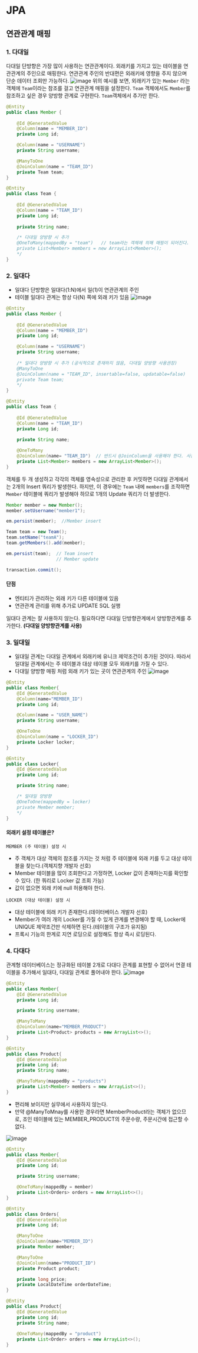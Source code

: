 # JPA

## 연관관계 매핑
### 1. 다대일

다대일 단방향은 가장 많이 사용하는 연관관계이다. 외래키를 가지고 있는 테이블을 연관관계의 주인으로 매핑한다. 연관관계 주인의 반대편은 외래키에 영향을 주지 않으며 단순 데이터 조회만 가능하다.
![image](https://user-images.githubusercontent.com/22049906/196313223-cf6fcb4b-bfd7-4405-b8f5-a230c1a85878.png)
위의 예시를 보면, 외래키가 있는 ```Member``` 라는 객체에 ```Team```이라는 참조를 걸고 연관관계 매핑을 설정한다.
```Team``` 객체에서도 ```Member```를 참조하고 싶은 경우 양방향 관계로 구현한다. ```Team```객체에서 추가만 한다.

```java
@Entity
public class Member {
    
    @Id @GeneratedValue
    @Column(name = "MEMBER_ID")
    private Long id;

    @Column(name = "USERNAME")
    private String username;

    @ManyToOne
    @JoinColumn(name = "TEAM_ID")
    private Team team;
}
```
```java
@Entity
public class Team {
    
    @Id @GeneratedValue
    @Column(name = "TEAM_ID")
    private Long id;
  
    private String name;

    /* 다대일 양방향 시 추가
    @OneToMany(mappedBy = "team")	// team라는 객체에 의해 매핑이 되어진다. 매핑되는 컬럼 작성(읽기만 가능)
    private List<Member> members = new ArrayList<Member>();
    */
}
```

### 2. 일대다
- 일대다 단방향은 일대다(1:N)에서 일(1)이 연관관계의 주인
- 테이블 일대다 관계는 항상 다(N) 쪽에 외래 키가 있음
![image](https://user-images.githubusercontent.com/22049906/196318466-903ae10d-0ced-4ac8-833d-867797e33e32.png)

```java
@Entity
public class Member {
    
    @Id @GeneratedValue
    @Column(name = "MEMBER_ID")
    private Long id;

    @Column(name = "USERNAME")
    private String username;
    
    /* 일대다 양뱡향 시 추가 (공식적으로 존재하지 않음, 다대일 양방향 사용권장)
    @ManyToOne
    @JoinColumn(name = "TEAM_ID", insertable=false, updatable=false)
    private Team team;
    */
}
```
```java
@Entity
public class Team {
    
    @Id @GeneratedValue
    @Column(name = "TEAM_ID")
    private Long id;
  
    private String name;

    @OneToMany
    @JoinColumn(name= "TEAM_ID")  // 반드시 @JoinColumn을 사용해야 한다. 사용하지 않으면 default로 @JoinTable로 동작하여 중간 테이블이 하나 더 생성된다.
    private List<Member> members = new ArrayList<Member>();
}
```
객체를 두 개 생성하고 각각의 객체를 영속성으로 관리한 후 커밋하면 다대일 관계에서는 2개의 Insert 쿼리가 발생한다. 하지만, 이 경우에는 ```Team``` 내에 ```members```를 조작하면 ```Member``` 테이블에 쿼리가 발생해야 하므로 1개의 Update 쿼리가 더 발생한다.
```java
Member member = new Member();
member.setUsername("member1");

em.persist(member);  //Member insert

Team team = new Team();
team.setName("teamA");
team.getMembers().add(member);

em.persist(team);  // Team insert
                   // Member update

transaction.commit();
```
#### 단점
- 엔티티가 관리하는 외래 키가 다른 테이블에 있음
- 연관관계 관리를 위해 추가로 UPDATE SQL 실행   

일대다 관계는 잘 사용하지 않는다. 필요하다면 다대일 단방향관계에서 양방향관계를 추가한다. __(다대일 양방향관계를 사용)__

### 3. 일대일
- 일대일 관계는 다대일 관계에서 외래키에 유니크 제약조건이 추가된 것이다. 따라서 일대일 관계에서는 주 테이블과 대상 테이블 모두 외래키를 가질 수 있다. 
- 다대일 양방향 매핑 처럼 외래 키가 있는 곳이 연관관계의 주인
![image](https://user-images.githubusercontent.com/22049906/196361883-4bc57d4c-5e08-4fe7-8231-9226693fad38.png)

```java
@Entity
public class Member{
    @Id @GeneratedValue
    @Column(name="MEMBER_ID")
    private Long id;

    @Column(name = "USER_NAME")
    private String username;

    @OneToOne
    @JoinColumn(name = "LOCKER_ID")
    private Locker locker;
}
```
```java
@Entity
public class Locker{
    @Id @GeneratedValue
    private Long id;

    private String name;

    /* 일대일 양방향
    @OneToOne(mappedBy = locker)
    private Member member;
    */
}
```
#### 외래키 설정 테이블은?
```MEMBER (주 테이블) 설정 시```
- 주 객체가 대상 객체의 참조를 가지는 것 처럼 주 테이블에 외래 키를 두고 대상 테이블을 찾는다.(객체지향 개발자 선호)
- Member 테이블을 많이 조회한다고 가정하면, Locker 값이 존재하는지를 확인할 수 있다. (한 쿼리로 Locker 값 조회 가능)
- 값이 없으면 외래 키에 null 허용해야 한다.

```LOCKER (대상 테이블) 설정 시```
- 대상 테이블에 외래 키가 존재한다.(데이터베이스 개발자 선호)
- Member가 여러 개의 Locker를 가질 수 있게 관계를 변경해야 할 때, Locker에 UNIQUE 제약조건만 삭제하면 된다.(테이블의 구조가 유지됨)
- 프록시 기능의 한계로 지연 로딩으로 설정해도 항상 즉시 로딩된다.

### 4. 다대다
관계형 데이터베이스는 정규화된 테이블 2개로 다대다 관계를 표현할 수 없어서 연결 테이블을 추가해서 일대다, 다대일 관계로 풀어내야 한다.
![image](https://user-images.githubusercontent.com/22049906/196368962-6e7d26e0-8eb4-42a6-999c-86e79ffbd081.png)
```Java
@Entity
public class Member{
    @Id @GeneratedValue
    private Long id;

    private String username;

    @ManyToMany
    @JoinColumn(name="MEMBER_PRODUCT")
    private List<Product> products = new ArrayList<>();
}

@Entity
public class Product{
    @Id @GeneratedValue
    private Long id;
    private String name;

    @ManyToMany(mappedBy = "products")
    private List<Member> members = new ArrayList<>();
}
```
- 편리해 보이지만 실무에서 사용하지 않는다.
- 만약 @ManyToMnay를 사용한 경우라면 MemberProduct라는 객체가 없으므로, 조인 테이블에 있는 MEMBER_PRODUCT의 주문수량, 주문시간에 접근할 수 없다.

![image](https://user-images.githubusercontent.com/22049906/196371266-d238ccf9-cbeb-4376-8e0f-164900fd6b52.png)

```java
@Entity
public class Member{
    @Id @GeneratedValue
    private Long id;

    private String username;

    @OneToMany(mappedBy = member)
    private List<Orders> orders = new ArrayList<>();
}
```
```java
@Entity
public class Orders{
    @Id @GeneratedValue
    private Long id;

    @ManyToOne
    @JoinColumn(name="MEMBER_ID")
    private Member member;

    @ManyToOne
    @JoinColumn(name="PRODUCT_ID")
    private Product product;

    private long price;
    private LocalDateTime orderDateTime;
}
```
```Java
@Entity
public class Product{
    @Id @GeneratedValue
    private Long id;
    private String name;
    
    @OneToMany(mappedBy = "product")
    private List<Order> orders = new ArrayList<>();
}
```

